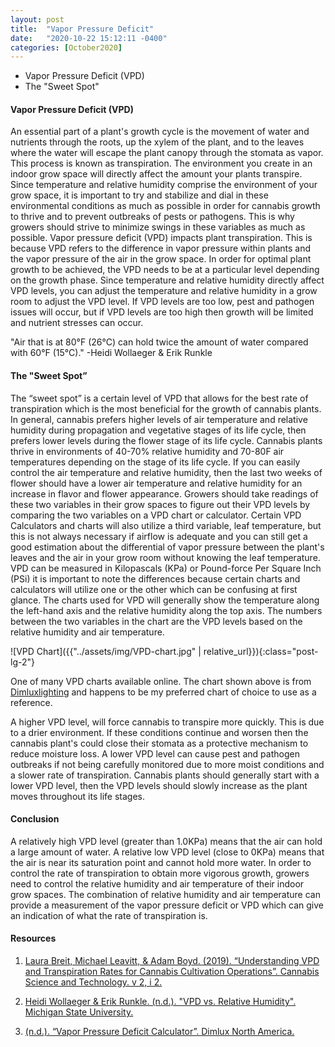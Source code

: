 ```yaml
---
layout: post
title:  "Vapor Pressure Deficit"
date:   "2020-10-22 15:12:11 -0400"
categories: [October2020]
---
```





* Vapor Pressure Deficit (VPD)
* The "Sweet Spot"





#### Vapor Pressure Deficit (VPD)
An essential part of a plant's growth cycle is the movement of water and nutrients through the roots, up the xylem of the plant, and to the leaves where the water will escape the plant canopy through the stomata as vapor. This process is known as transpiration. The environment you create in an indoor grow space will directly affect the amount your plants transpire. Since temperature and relative humidity comprise the environment of your grow space, it is important to try and stabilize and dial in these environmental conditions as much as possible in order for cannabis growth to thrive and to prevent outbreaks of pests or pathogens. This is why growers should strive to minimize swings in these variables as much as possible. Vapor pressure deficit (VPD) impacts plant transpiration. This is because VPD refers to the difference in vapor pressure within plants and the vapor pressure of the air in the grow space. In order for optimal plant growth to be achieved, the VPD needs to be at a particular level depending on the growth phase. Since temperature and relative humidity directly affect VPD levels, you can adjust the temperature and relative humidity in a grow room to adjust the VPD level. If VPD levels are too low, pest and pathogen issues will occur, but if VPD levels are too high then growth will be limited and nutrient stresses can occur.



<div class="text-center blog-quote">
"Air that is at 80°F (26°C) can hold twice the amount of water compared with 60°F (15°C)." -Heidi Wollaeger &amp; Erik Runkle
</div>




#### The "Sweet Spot”
The “sweet spot” is a certain level of VPD that allows for the best rate of transpiration which is the most beneficial for the growth of cannabis plants. In general, cannabis prefers higher levels of air temperature and relative humidity during propagation and vegetative stages of its life cycle, then prefers lower levels during the flower stage of its life cycle. Cannabis plants thrive in environments of 40-70% relative humidity and 70-80F air temperatures depending on the stage of its life cycle. If you can easily control the air temperature and relative humidity, then the last two weeks of flower should have a lower air temperature and relative humidity for an increase in flavor and flower appearance. Growers should take readings of these two variables in their grow spaces to figure out their VPD levels by comparing the two variables on a VPD chart or calculator. Certain VPD Calculators and charts will also utilize a third variable, leaf temperature, but this is not always necessary if airflow is adequate and you can still get a good estimation about the differential of vapor pressure between the plant's leaves and the air in your grow room without knowing the leaf temperature. VPD can be measured in Kilopascals (KPa) or Pound-force Per Square Inch (PSi) it is important to note the differences because certain charts and calculators will utilize one or the other which can be confusing at first glance. The charts used for VPD will generally show the temperature along the left-hand axis and the relative humidity along the top axis. The numbers between the two variables in the chart are the VPD levels based on the relative humidity and air temperature. 



![VPD Chart]({{"../assets/img/VPD-chart.jpg" | relative_url}}){:class="post-lg-2"}
<div class="text-center blog-caption">
One of many VPD charts available online. The chart shown above is from <a href="dimluxlighting.com">Dimluxlighting</a> and happens to be my preferred chart of choice to use as a reference.
</div>




A higher VPD level, will force cannabis to transpire more quickly. This is due to a drier environment. If these conditions continue and worsen then the cannabis plant's could close their stomata as a protective mechanism to reduce moisture loss. A lower VPD level can cause pest and pathogen outbreaks if not being carefully monitored due to more moist conditions and a slower rate of transpiration. Cannabis plants should generally start with a lower VPD level, then the VPD levels should slowly increase as the plant moves throughout its life stages. 




#### Conclusion
A relatively high VPD level (greater than 1.0KPa) means that the air can hold a large amount of water. A relative low VPD level (close to 0KPa) means that the air is near its saturation point and cannot hold more water. In order to control the rate of transpiration to obtain more vigorous growth, growers need to control the relative humidity and air temperature of their indoor grow spaces. The combination of relative humidity and air temperature can provide a measurement of the vapor pressure deficit or VPD which can give an indication of what the rate of transpiration is. 




#### Resources
1. <a href="https://www.cannabissciencetech.com/view/understanding-vpd-and-transpiration-rates-cannabis-cultivation-operations"> Laura Breit, Michael Leavitt, &amp; Adam Boyd. (2019). “Understanding VPD and Transpiration Rates for Cannabis Cultivation Operations”. Cannabis Science and Technology. v 2, i 2.
</a>

2. <a href="https://www.canr.msu.edu/uploads/resources/pdfs/vpd-vs-rh.pdf"> Heidi Wollaeger &amp; Erik Runkle. (n.d.). "VPD vs. Relative Humidity". Michigan State University. 
</a>

3. <a href="https://www.dimluxlighting.com/knowledge/vapor-pressure-deficit-vpd-calculator/"> (n.d.). “Vapor Pressure Deficit Calculator”. Dimlux North America.
</a>



